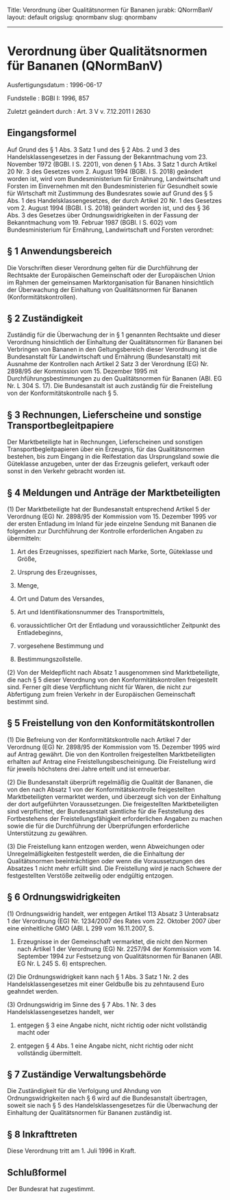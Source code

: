 Title: Verordnung über Qualitätsnormen für Bananen
jurabk: QNormBanV
layout: default
origslug: qnormbanv
slug: qnormbanv

---

# Verordnung über Qualitätsnormen für Bananen (QNormBanV)

Ausfertigungsdatum
:   1996-06-17

Fundstelle
:   BGBl I: 1996, 857

Zuletzt geändert durch
:   Art. 3 V v. 7.12.2011 I 2630


## Eingangsformel

Auf Grund des § 1 Abs. 3 Satz 1 und des § 2 Abs. 2 und 3 des
Handelsklassengesetzes in der Fassung der Bekanntmachung vom 23.
November 1972 (BGBl. I S. 2201), von denen § 1 Abs. 3 Satz 1 durch
Artikel 20 Nr. 3 des Gesetzes vom 2. August 1994 (BGBl. I S. 2018)
geändert worden ist, wird vom Bundesministerium für Ernährung,
Landwirtschaft und Forsten im Einvernehmen mit den Bundesministerien
für Gesundheit sowie für Wirtschaft mit Zustimmung des Bundesrates
sowie auf Grund des § 5 Abs. 1 des Handelsklassengesetzes, der durch
Artikel 20 Nr. 1 des Gesetzes vom 2. August 1994 (BGBl. I S. 2018)
geändert worden ist, und des § 36 Abs. 3 des Gesetzes über
Ordnungswidrigkeiten in der Fassung der Bekanntmachung vom 19. Februar
1987 (BGBl. I S. 602) vom Bundesministerium für Ernährung,
Landwirtschaft und Forsten verordnet:


## § 1 Anwendungsbereich

Die Vorschriften dieser Verordnung gelten für die Durchführung der
Rechtsakte der Europäischen Gemeinschaft oder der Europäischen Union
im Rahmen der gemeinsamen Marktorganisation für Bananen hinsichtlich
der Überwachung der Einhaltung von Qualitätsnormen für Bananen
(Konformitätskontrollen).


## § 2 Zuständigkeit

Zuständig für die Überwachung der in § 1 genannten Rechtsakte und
dieser Verordnung hinsichtlich der Einhaltung der Qualitätsnormen für
Bananen bei Verbringen von Bananen in den Geltungsbereich dieser
Verordnung ist die Bundesanstalt für Landwirtschaft und Ernährung
(Bundesanstalt) mit Ausnahme der Kontrollen nach Artikel 2 Satz 3 der
Verordnung (EG) Nr. 2898/95 der Kommission vom 15. Dezember 1995 mit
Durchführungsbestimmungen zu den Qualitätsnormen für Bananen (ABl. EG
Nr. L 304 S. 17). Die Bundesanstalt ist auch zuständig für die
Freistellung von der Konformitätskontrolle nach § 5.


## § 3 Rechnungen, Lieferscheine und sonstige Transportbegleitpapiere

Der Marktbeteiligte hat in Rechnungen, Lieferscheinen und sonstigen
Transportbegleitpapieren über ein Erzeugnis, für das Qualitätsnormen
bestehen, bis zum Eingang in die Reifestation das Ursprungsland sowie
die Güteklasse anzugeben, unter der das Erzeugnis geliefert, verkauft
oder sonst in den Verkehr gebracht worden ist.


## § 4 Meldungen und Anträge der Marktbeteiligten

(1) Der Marktbeteiligte hat der Bundesanstalt entsprechend Artikel 5
der Verordnung (EG) Nr. 2898/95 der Kommission vom 15. Dezember 1995
vor der ersten Entladung im Inland für jede einzelne Sendung mit
Bananen die folgenden zur Durchführung der Kontrolle erforderlichen
Angaben zu übermitteln:

1.  Art des Erzeugnisses, spezifiziert nach Marke, Sorte, Güteklasse und
    Größe,


2.  Ursprung des Erzeugnisses,


3.  Menge,


4.  Ort und Datum des Versandes,


5.  Art und Identifikationsnummer des Transportmittels,


6.  voraussichtlicher Ort der Entladung und voraussichtlicher Zeitpunkt
    des Entladebeginns,


7.  vorgesehene Bestimmung und


8.  Bestimmungszollstelle.




(2) Von der Meldepflicht nach Absatz 1 ausgenommen sind
Marktbeteiligte, die nach § 5 dieser Verordnung von den
Konformitätskontrollen freigestellt sind. Ferner gilt diese
Verpflichtung nicht für Waren, die nicht zur Abfertigung zum freien
Verkehr in der Europäischen Gemeinschaft bestimmt sind.


## § 5 Freistellung von den Konformitätskontrollen

(1) Die Befreiung von der Konformitätskontrolle nach Artikel 7 der
Verordnung (EG) Nr. 2898/95 der Kommission vom 15. Dezember 1995 wird
auf Antrag gewährt. Die von den Kontrollen freigestellten
Marktbeteiligten erhalten auf Antrag eine Freistellungsbescheinigung.
Die Freistellung wird für jeweils höchstens drei Jahre erteilt und ist
erneuerbar.

(2) Die Bundesanstalt überprüft regelmäßig die Qualität der Bananen,
die von den nach Absatz 1 von der Konformitätskontrolle freigestellten
Marktbeteiligten vermarktet werden, und überzeugt sich von der
Einhaltung der dort aufgeführten Voraussetzungen. Die freigestellten
Marktbeteiligten sind verpflichtet, der Bundesanstalt sämtliche für
die Feststellung des Fortbestehens der Freistellungsfähigkeit
erforderlichen Angaben zu machen sowie die für die Durchführung der
Überprüfungen erforderliche Unterstützung zu gewähren.

(3) Die Freistellung kann entzogen werden, wenn Abweichungen oder
Unregelmäßigkeiten festgestellt werden, die die Einhaltung der
Qualitätsnormen beeinträchtigen oder wenn die Voraussetzungen des
Absatzes 1 nicht mehr erfüllt sind. Die Freistellung wird je nach
Schwere der festgestellten Verstöße zeitweilig oder endgültig
entzogen.


## § 6 Ordnungswidrigkeiten

(1) Ordnungswidrig handelt, wer entgegen Artikel 113 Absatz 3
Unterabsatz 1 der Verordnung (EG) Nr. 1234/2007 des Rates vom 22.
Oktober 2007 über eine einheitliche GMO (ABl. L 299 vom 16.11.2007, S.
1) Erzeugnisse in der Gemeinschaft vermarktet, die nicht den Normen
nach Artikel 1 der Verordnung (EG) Nr. 2257/94 der Kommission vom 14.
September 1994 zur Festsetzung von Qualitätsnormen für Bananen (ABl.
EG Nr. L 245 S. 6) entsprechen.

(2) Die Ordnungswidrigkeit kann nach § 1 Abs. 3 Satz 1 Nr. 2 des
Handelsklassengesetzes mit einer Geldbuße bis zu zehntausend Euro
geahndet werden.

(3) Ordnungswidrig im Sinne des § 7 Abs. 1 Nr. 3 des
Handelsklassengesetzes handelt, wer

1.  entgegen § 3 eine Angabe nicht, nicht richtig oder nicht vollständig
    macht oder


2.  entgegen § 4 Abs. 1 eine Angabe nicht, nicht richtig oder nicht
    vollständig übermittelt.





## § 7 Zuständige Verwaltungsbehörde

Die Zuständigkeit für die Verfolgung und Ahndung von
Ordnungswidrigkeiten nach § 6 wird auf die Bundesanstalt übertragen,
soweit sie nach § 5 des Handelsklassengesetzes für die Überwachung der
Einhaltung der Qualitätsnormen für Bananen zuständig ist.


## § 8 Inkrafttreten

Diese Verordnung tritt am 1. Juli 1996 in Kraft.


## Schlußformel

Der Bundesrat hat zugestimmt.

